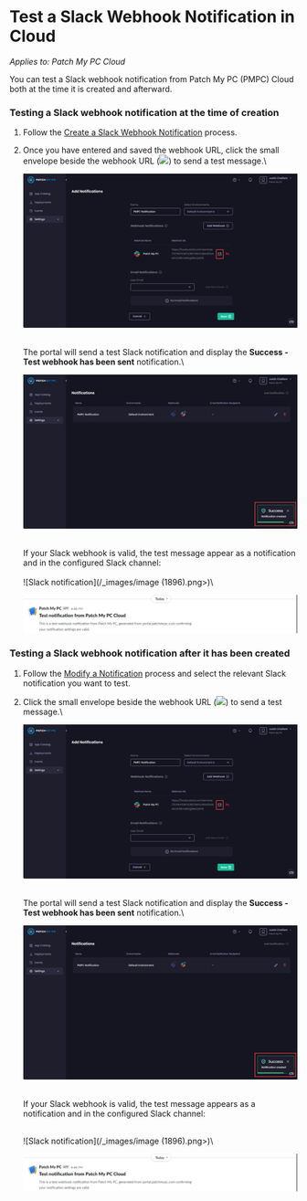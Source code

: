 # Test a Slack Webhook Notification in Cloud

_Applies to: Patch My PC Cloud_

You can test a Slack webhook notification from Patch My PC (PMPC) Cloud both at the time it is created and afterward.

### Testing a Slack webhook notification at the time of creation

1. Follow the [Create a Slack Webhook Notification](../create-a-slack-webhook-notification-in-cloud.md) process.
2.  Once you have entered and saved the webhook URL, click the small envelope beside the webhook URL (![](../../../../_images/image-\(1900\).png%3E)) to send a test message.\\

    ![Clicking the small envelope beside the Webhook URL to send a test message.](<../../../../.gitbook/assets/image-(1894) (1).png>)

    \
    The portal will send a test Slack notification and display the **Success - Test webhook has been sent** notification.\\

    !["Success - Test webhook has been sent" notification](<../../../../.gitbook/assets/image-(1895) (1).png>)

    \
    If your Slack webhook is valid, the test message appear as a notification and in the configured Slack channel:\
    \
    !\[Slack notification]\(/\_images/image (1896).png>)\\

    ![Slack channel notification](<../../../../.gitbook/assets/image-(1897) (1).png>)

### Testing a Slack webhook notification after it has been created

1. Follow the [Modify a Notification](../modify-a-cloud-notification.md) process and select the relevant Slack notification you want to test.
2.  Click the small envelope beside the webhook URL (![](../../../../_images/image-\(1900\).png%3E)) to send a test message.\\

    ![Clicking the small envelope beside the Webhook URL to send a test message.](<../../../../.gitbook/assets/image-(1894) (1).png>)

    \
    The portal will send a test Slack notification and display the **Success - Test webhook has been sent** notification.\\

    !["Success - Test webhook has been sent" notification](<../../../../.gitbook/assets/image-(1895) (1).png>)

    \
    If your Slack webhook is valid, the test message appears as a notification and in the configured Slack channel:

    \
    !\[Slack notification]\(/\_images/image (1896).png>)\\

    ![Slack channel notification](<../../../../.gitbook/assets/image-(1897) (1).png>)
